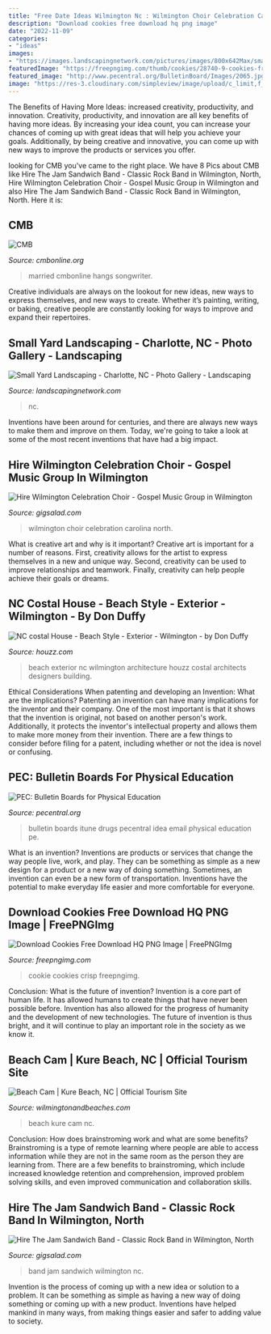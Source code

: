 ```yaml
---
title: "Free Date Ideas Wilmington Nc : Wilmington Choir Celebration Carolina North"
description: "Download cookies free download hq png image"
date: "2022-11-09"
categories:
- "ideas"
images:
- "https://images.landscapingnetwork.com/pictures/images/800x642Max/small-yard-landscaping_26/small-courtyard-raised-patio-able-landscaping-tree-services_10358.jpg"
featuredImage: "https://freepngimg.com/thumb/cookies/28740-9-cookies-free-download.png"
featured_image: "http://www.pecentral.org/BulletinBoard/Images/2065.jpg"
image: "https://res-3.cloudinary.com/simpleview/image/upload/c_limit,f_auto,h_1200,q_75,w_1200/v1/clients/wilmingtonnc/Kure_Beach_Public_Access_47a621d1-64da-4a82-a74b-efa484542fd8.jpg"
---
```



The Benefits of Having More Ideas: increased creativity, productivity, and innovation.
Creativity, productivity, and innovation are all key benefits of having more ideas. By increasing your idea count, you can increase your chances of coming up with great ideas that will help you achieve your goals. Additionally, by being creative and innovative, you can come up with new ways to improve the products or services you offer.

	

		
looking for CMB you've came to the right place. We have 8 Pics about CMB like Hire The Jam Sandwich Band - Classic Rock Band in Wilmington, North, Hire Wilmington Celebration Choir - Gospel Music Group in Wilmington and also Hire The Jam Sandwich Band - Classic Rock Band in Wilmington, North. Here it is:
		
    
## CMB

<img loading=lazy src="http://cmbonline.org/wp-content/uploads/2020/03/Screen-Shot-2020-03-30-at-7.46.23-PM.png" onerror="this.onerror=null;this.src='https://tse2.mm.bing.net/th?id=OIP.y--BVut_y8-xwWsM1sk4ZgHaJ8&amp;pid=15.1';" alt="CMB">

_Source: cmbonline.org_

>married cmbonline hangs songwriter. 

	

Creative individuals are always on the lookout for new ideas, new ways to express themselves, and new ways to create. Whether it’s painting, writing, or baking, creative people are constantly looking for ways to improve and expand their repertoires.

    
## Small Yard Landscaping - Charlotte, NC - Photo Gallery - Landscaping

<img loading=lazy src="https://images.landscapingnetwork.com/pictures/images/800x642Max/small-yard-landscaping_26/small-courtyard-raised-patio-able-landscaping-tree-services_10358.jpg" onerror="this.onerror=null;this.src='https://tse2.mm.bing.net/th?id=OIP.fH3C1yJrX8aYx0rnVQR-OwHaFj&amp;pid=15.1';" alt="Small Yard Landscaping - Charlotte, NC - Photo Gallery - Landscaping">

_Source: landscapingnetwork.com_

>nc. 

	

Inventions have been around for centuries, and there are always new ways to make them and improve on them. Today, we're going to take a look at some of the most recent inventions that have had a big impact.

    
## Hire Wilmington Celebration Choir - Gospel Music Group In Wilmington

<img loading=lazy src="https://img.youtube.com/vi/nZecl9OGf3k/maxresdefault.jpg" onerror="this.onerror=null;this.src='https://tse2.mm.bing.net/th?id=OIP.OwYI0rp7a16_6vzQgSqiigHaEK&amp;pid=15.1';" alt="Hire Wilmington Celebration Choir - Gospel Music Group in Wilmington">

_Source: gigsalad.com_

>wilmington choir celebration carolina north. 

	

What is creative art and why is it important?
Creative art is important for a number of reasons. First, creativity allows for the artist to express themselves in a new and unique way. Second, creativity can be used to improve relationships and teamwork. Finally, creativity can help people achieve their goals or dreams.

    
## NC Costal House - Beach Style - Exterior - Wilmington - By Don Duffy

<img loading=lazy src="https://st.hzcdn.com/simgs/f7f1ad070ff30606_4-3473/beach-style-exterior.jpg" onerror="this.onerror=null;this.src='https://tse3.mm.bing.net/th?id=OIP.DcLMH2fUd6mqy8tvTpNOOQHaKF&amp;pid=15.1';" alt="NC costal House - Beach Style - Exterior - Wilmington - by Don Duffy">

_Source: houzz.com_

>beach exterior nc wilmington architecture houzz costal architects designers building. 

	

Ethical Considerations When patenting and developing an Invention: What are the implications?
Patenting an invention can have many implications for the inventor and their company. One of the most important is that it shows that the invention is original, not based on another person's work. Additionally, it protects the inventor's intellectual property and allows them to make more money from their invention. There are a few things to consider before filing for a patent, including whether or not the idea is novel or confusing.

    
## PEC: Bulletin Boards For Physical Education

<img loading=lazy src="http://www.pecentral.org/BulletinBoard/Images/2065.jpg" onerror="this.onerror=null;this.src='https://tse3.mm.bing.net/th?id=OIP.nIMSJupPmE3v0J-8xxLi2wHaFj&amp;pid=15.1';" alt="PEC: Bulletin Boards for Physical Education">

_Source: pecentral.org_

>bulletin boards itune drugs pecentral idea email physical education pe. 

	

What is an invention?
Inventions are products or services that change the way people live, work, and play. They can be something as simple as a new design for a product or a new way of doing something. Sometimes, an invention can even be a new form of transportation. Inventions have the potential to make everyday life easier and more comfortable for everyone.

    
## Download Cookies Free Download HQ PNG Image | FreePNGImg

<img loading=lazy src="https://freepngimg.com/thumb/cookies/28740-9-cookies-free-download.png" onerror="this.onerror=null;this.src='https://tse1.mm.bing.net/th?id=OIP.81cXHRrK5sqxJkpkxhlTcwHaHa&amp;pid=15.1';" alt="Download Cookies Free Download HQ PNG Image | FreePNGImg">

_Source: freepngimg.com_

>cookie cookies crisp freepngimg. 

	

Conclusion: What is the future of invention?
Invention is a core part of human life. It has allowed humans to create things that have never been possible before. Invention has also allowed for the progress of humanity and the development of new technologies. The future of invention is thus bright, and it will continue to play an important role in the society as we know it.

    
## Beach Cam | Kure Beach, NC | Official Tourism Site

<img loading=lazy src="https://res-3.cloudinary.com/simpleview/image/upload/c_limit,f_auto,h_1200,q_75,w_1200/v1/clients/wilmingtonnc/Kure_Beach_Public_Access_47a621d1-64da-4a82-a74b-efa484542fd8.jpg" onerror="this.onerror=null;this.src='https://tse3.mm.bing.net/th?id=OIP.DneSohz3s7F3E537_xs9XAHaE8&amp;pid=15.1';" alt="Beach Cam | Kure Beach, NC | Official Tourism Site">

_Source: wilmingtonandbeaches.com_

>beach kure cam nc. 

	

Conclusion: How does brainstroming work and what are some benefits?
Brainstroming is a type of remote learning where people are able to access information while they are not in the same room as the person they are learning from. There are a few benefits to brainstroming, which include increased knowledge retention and comprehension, improved problem solving skills, and even improved communication and collaboration skills.

    
## Hire The Jam Sandwich Band - Classic Rock Band In Wilmington, North

<img loading=lazy src="https://img.youtube.com/vi/CVxLZk4YnDI/maxresdefault.jpg" onerror="this.onerror=null;this.src='https://tse4.mm.bing.net/th?id=OIP.dKiIqai28w-GNWnTktJ23wHaEK&amp;pid=15.1';" alt="Hire The Jam Sandwich Band - Classic Rock Band in Wilmington, North">

_Source: gigsalad.com_

>band jam sandwich wilmington nc. 

	

Invention is the process of coming up with a new idea or solution to a problem. It can be something as simple as having a new way of doing something or coming up with a new product. Inventions have helped mankind in many ways, from making things easier and safer to adding value to society.

